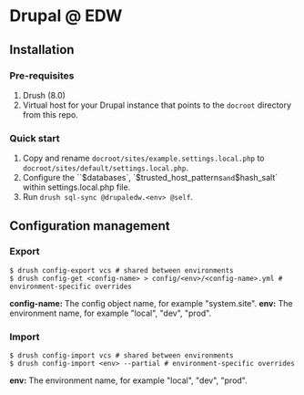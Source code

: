 # Drupal @ EDW

## Installation

### Pre-requisites

1. Drush (8.0)
2. Virtual host for your Drupal instance that points to the `docroot` directory from this repo.

### Quick start

1. Copy and rename `docroot/sites/example.settings.local.php` to `docroot/sites/default/settings.local.php`.
2. Configure the ``$databases`, `$trusted_host_patterns` and `$hash_salt` within settings.local.php file.
3. Run `drush sql-sync @drupaledw.<env> @self`.

## Configuration management

### Export

```
$ drush config-export vcs # shared between environments
$ drush config-get <config-name> > config/<env>/<config-name>.yml # environment-specific overrides
```

**config-name:** The config object name, for example "system.site".
**env:** The environment name, for example "local", "dev", "prod".

### Import

```
$ drush config-import vcs # shared between environments
$ drush config-import <env> --partial # environment-specific overrides
```

**env:** The environment name, for example "local", "dev", "prod".
